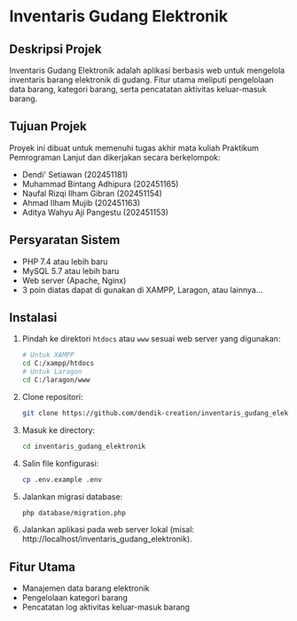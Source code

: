 # Inventaris Gudang Elektronik

## Deskripsi Projek

Inventaris Gudang Elektronik adalah aplikasi berbasis web untuk mengelola inventaris barang elektronik di gudang. Fitur utama meliputi pengelolaan data barang, kategori barang, serta pencatatan aktivitas keluar-masuk barang.

## Tujuan Projek

Proyek ini dibuat untuk memenuhi tugas akhir mata kuliah Praktikum Pemrograman Lanjut dan dikerjakan secara berkelompok:

- Dendi' Setiawan (202451181)
- Muhammad Bintang Adhipura (202451165)
- Naufal Rizqi Ilham Gibran (202451154)
- Ahmad Ilham Mujib (202451163)
- Aditya Wahyu Aji Pangestu (202451153)

## Persyaratan Sistem

- PHP 7.4 atau lebih baru
- MySQL 5.7 atau lebih baru
- Web server (Apache, Nginx)
- 3 poin diatas dapat di gunakan di XAMPP, Laragon, atau lainnya...

## Instalasi

1. Pindah ke direktori `htdocs` atau `www` sesuai web server yang digunakan:
   ```bash
   # Untuk XAMPP
   cd C:/xampp/htdocs
   # Untuk Laragon
   cd C:/laragon/www
   ```
2. Clone repositori:
   ```bash
   git clone https://github.com/dendik-creation/inventaris_gudang_elektronik.git
   ```
3. Masuk ke directory:
   ```bash
   cd inventaris_gudang_elektronik
   ```
4. Salin file konfigurasi:
   ```bash
   cp .env.example .env
   ```
5. Jalankan migrasi database:
   ```bash
   php database/migration.php
   ```
6. Jalankan aplikasi pada web server lokal (misal: http://localhost/inventaris_gudang_elektronik).

## Fitur Utama

- Manajemen data barang elektronik
- Pengelolaan kategori barang
- Pencatatan log aktivitas keluar-masuk barang
